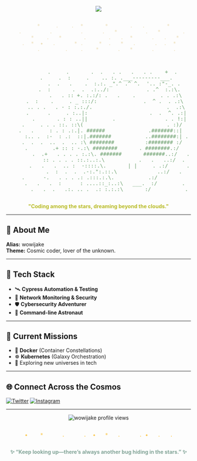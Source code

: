 <!-- Profile README for wowijake - Cosmic Coder Theme -->

<p align="center">
  <img src="https://readme-typing-svg.demolab.com?font=Fira+Mono&duration=3200&pause=900&color=83A598&center=true&vCenter=true&width=700&lines=%F0%9F%9A%80+wowijake+%7C+Cosmic+Networker+%E2%98%84;Exploring+the+universe+of+technology!" />
</p>

<!-- COSMIC DIVIDER: Gruvbox beige (light yellow: #ebdbb2) -->
<p align="center">
<pre>
<span style="color:#ebdbb2;">
          *     .    .  *       *       .   .       *
    .         .         .      .   *         .   *       .
        *    .   *       .       .   .  *      .   .   *
     .  *  ✦   .      * .     *  .   *   .      .  .  *
          .        .    .    *      .   *      .      .
</span>
</pre>
</p>

<!-- COSMIC ASCII ART -->
<pre align="center">
<span style="color:#689d6a;">
         .     .       .  .   . .   .   . .    +  .
     .     .  :     .    .. :. .___---------___.
          .  .   .    .  :.:. _".^ .^ ^.  '.. :"-_. .
       .  :       .  .  .:../:            . .^  :.:\.
           .   . :: +. :.:/: .   .    .        . . .:\
    .  :    .     . _ :::/:               .  ^ .  . .:\
     .. . .   . - : :.:./.                        .  .:\
     .      .     . :..|:                    .  .  ^. .:|
       .       . : : ..||        .                . . !:|
     .     . . . ::. ::\(                           . :)/    .
    .   .     : . : .:.|. ######              .#######::|   . .
      :.. .  :-  : .:  ::|.#######           ..########:| .  .
     .  .  .  ..  .  .. :\ ########          :######## :/     .
      .        .+ :: : -.:\ ########       . ########.:/     .
        .  .+   . . . . :.:\. #######       #######..:/   .
          :: . . . . ::.:..:.\           .   .   ..:/  .
       .   .   .  .. :  -::::.\.       | |     . .:/      .
          .  :  .  .  .-:.":.::.\             ..:/   .
     .      -.   . . . .: .:::.:.\.           .:/           .
    .   .   .  :      : ....::_:..:\   ___.  :/        .
       .   .  .   .:. .. .  .: :.:.:\       :/           .
</span>
</pre>

<p align="center"><b style="color:#b8bb26;">"Coding among the stars, dreaming beyond the clouds."</b></p>

---

## 🌟 About Me

**Alias:** wowijake  
**Theme:** Cosmic coder, lover of the unknown.

---

## 🚀 Tech Stack

- 🛰️ **Cypress Automation & Testing**
- 🌌 **Network Monitoring & Security**
- 🛡️ **Cybersecurity Adventurer**
- 📡 **Command-line Astronaut**

---

## 🌠 Current Missions

- 🐳 **Docker** (Container Constellations)
- ☸️ **Kubernetes** (Galaxy Orchestration)
- 👾 Exploring new universes in tech

---

## 🌐 Connect Across the Cosmos

<p>
  <a href="https://twitter.com/jeffy_dali" target="_blank"><img src="https://img.shields.io/badge/Twitter-83A598?style=for-the-badge&logo=twitter&logoColor=282828&labelColor=FABD2F" alt="Twitter"/></a>
  <a href="https://instagram.com/dali_mpinganjira" target="_blank"><img src="https://img.shields.io/badge/Instagram-B16286?style=for-the-badge&logo=instagram&logoColor=282828&labelColor=CC241D" alt="Instagram"/></a>
</p>

---

<div align="center">
  <img src="https://komarev.com/ghpvc/?username=wowijake&style=flat-square&color=83A598" alt="wowijake profile views"/>
</div>

<!-- ASCII Cosmic Divider: Always available -->
<p align="center">
<pre>
<span style="color:#fabd2f;">
      ✦    *      .      .  ✦   *   .      . ✦   .   .
</span>
</pre>
</p>

<p align="center"><b style="color:#83A598;">✨ “Keep looking up—there’s always another bug hiding in the stars.” ✨</b></p>
